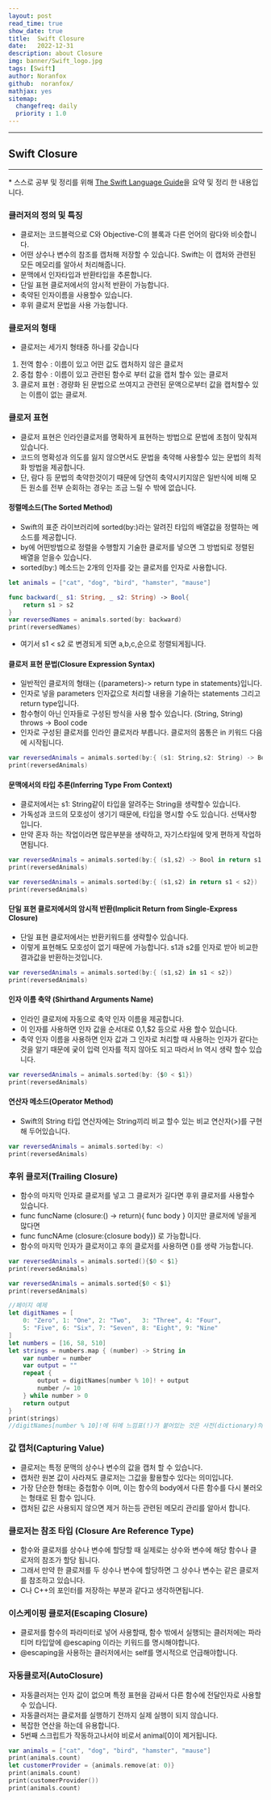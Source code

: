 ```yaml
---
layout: post
read_time: true
show_date: true
title:  Swift Closure
date:   2022-12-31
description: about Closure
img: banner/Swift_logo.jpg
tags: [Swift]
author: Noranfox
github:  noranfox/
mathjax: yes
sitemap:
  changefreq: daily
  priority : 1.0
---
```


---
## Swift Closure
---
\* 스스로 공부 및 정리를 위해 [The Swift Language Guide](https://jusung.gitbook.io/the-swift-language-guide/)을 요약 및 정리 한 내용입니다. 

### 클러저의 정의 및 특징
  - 클로저는 코드블럭으로 C와 Objective-C의 블록과 다른 언어의 람다와 비슷합니다.
  - 어떤 상수나 변수의 참조를 캡처해 저장할 수 있습니다. Swift는 이 캡처와 관련된 모든 메모리를 알아서 처리해줍니다.
  - 문맥에서 인자타입과 반환타입을 추론합니다.
  - 단일 표현 클로저에서의 암시적 반환이 가능합니다.
  - 축약된 인자이름을 사용할수 있습니다.
  - 후위 클로저 문법을 사용 가능합니다.

### 클로저의 형태
   - 클로저는 세가지 형태중 하나를 갖습니다
   1. 전역 함수 : 이름이 있고 어떤 값도 캡처하지 않은 클로저
   2. 중첩 함수 : 이름이 있고 관련된 함수로 부터 값을 캡처 할수 있는 클로저
   3. 클로저 표현 : 경량화 된 문법으로 쓰여지고 관련된 문액으로부터 값을 캡처할수 있는 이름이 없는 클로저.

### 클로저 표현
   - 클로저 표현은 인라인클로저를 명확하게 표현하는 방법으로 문법에 초첨이 맞춰져있습니다.
   - 코드의 명확성과 의도를 잃지 않으면서도 문법을 축약해 사용할수 있는 문법의 최적화 방법을 제공합니다.
   - 단, 람다 등 문법의 축약한것이기 때문에 당연히 축약시키지않은 일반식에 비해 모든 원소를 전부 순회하는 경우는 조금 느릴 수 밖에 없습니다.

#### 정렬메소드(The Sorted Method)
   - Swift의 표준 라이브러리에 sorted(by:)라는 알려진 타입의 배열값을 정렬하는 메소드를 제공합니다.
   - by에 어떤방법으로 정렬을 수행할지 기술한 클로저를 넣으면 그 방법되로 정렬된 배열을 얻을수 있습니다.
   - sorted(by:) 메소드는 2개의 인자를 갖는 클로저를 인자로 사용합니다.

```swift
let animals = ["cat", "dog", "bird", "hamster", "mause"]

func backward(_ s1: String, _ s2: String) -> Bool{
    return s1 > s2
}
var reversedNames = animals.sorted(by: backward)
print(reversedNames)
```
   - 여기서 s1 < s2 로 변경되게 되면 a,b,c,순으로 정렬되게됩니다.

#### 클로저 표현 문법(Closure Expression Syntax)
   - 일반적인 클로저의 형태는  {(parameters)-> return type in statements}입니다.
   - 인자로 넣을 parameters 인자값으로 처리할 내용을 기술하는 statements 그리고 return type입니다.
   - 함수형이 아닌 인자들로 구성된 방식을 사용 할수 있습니다. (String, String) throws -> Bool code
   - 인자로 구성된 클로저를 인라인 클로저라 부릅니다. 클로저의 몸통은 in 키워드 다음에 시작됩니다.

```swift
var reversedAnimals = animals.sorted(by:{ (s1: String,s2: String) -> Bool in return s1 < s2})
print(reversedAnimals)
```

#### 문맥에서의 타입 추론(Inferring Type From Context)
   - 클로저에서는 s1: String같이 타입을 알려주는 String을 생략할수 있습니다.
   - 가독성과 코드의 모호성이 생기기 때문에, 타입을 명시할 수도 있습니다. 선택사항입니다.
   - 만약 혼자 하는 작업이라면 많은부분을 생략하고, 자기스타일에 맞게 편하게 작업하면됩니다.

```swift
var reversedAnimals = animals.sorted(by:{ (s1,s2) -> Bool in return s1 < s2})
print(reversedAnimals)

var reversedAnimals = animals.sorted(by:{ (s1,s2) in return s1 < s2})
print(reversedAnimals)
```

#### 단일 표현 클로저에서의 암시적 반환(Implicit Return from Single-Express Closure)
   - 단일 표현 클로저에서는 반환키워드를 생략할수 있습니다.
   - 이렇게 표현해도 모호성이 없기 때문에 가능합니다. s1과 s2를 인자로 받아 비교한 결과값을 반환하는것입니다.

```swift
var reversedAnimals = animals.sorted(by:{ (s1,s2) in s1 < s2})
print(reversedAnimals)
```

#### 인자 이름 축약 (Shirthand Arguments Name)
   - 인라인 클로저에 자동으로 축약 인자 이름을 제공합니다.
   - 이 인자를 사용하면 인자 값을 순서대로 $0,$1,$2 등으로 사용 할수 있습니다.
   - 축약 인자 이름을 사용하면 인자 값과 그 인자로 처리할 때 사용하는 인자가 같다는 것을 알기 때문에 궂이 입력 인자를 적지 않아도 되고 따라서 In 역시 생략 할수 있습니다.

```swift
var reversedAnimals = animals.sorted(by: {$0 < $1})
print(reversedAnimals)
```

#### 연산자 메소드(Operator Method)
   - Swift의 String 타입 연산자에는 String끼리 비교 할수 있는 비교 연산자(>)를 구현해 두어있습니다.

```swift
var reversedAnimals = animals.sorted(by: <)
print(reversedAnimals)
```

### 후위 클로저(Trailing Closure)
   - 함수의 마지막 인자로 클로저를 넣고 그 클로저가 길다면 후위 클로저를 사용할수 있습니다.
   - func funcName (closure:() -> return){ func body } 이지만 클로저에 넣을게 많다면
   - func funcNAme (closure:{closure body}) 로 가능합니다. 
   - 함수의 마지막 인자가 클로저이고 후의 클로저를 사용하면 ()를 생략 가능합니다.

```swift
var reversedAnimals = animals.sorted(){$0 < $1}
print(reversedAnimals)

var reversedAnimals = animals.sorted{$0 < $1}
print(reversedAnimals)

//페이지 예제
let digitNames = [
    0: "Zero", 1: "One", 2: "Two",   3: "Three", 4: "Four",
    5: "Five", 6: "Six", 7: "Seven", 8: "Eight", 9: "Nine"
]
let numbers = [16, 58, 510]
let strings = numbers.map { (number) -> String in
    var number = number
    var output = ""
    repeat {
        output = digitNames[number % 10]! + output
        number /= 10
    } while number > 0
    return output
}
print(strings)
//digitNames[number % 10]!에 뒤에 느낌표(!)가 붙어있는 것은 사전(dictionary)의 subscript는 옵셔널이기 때문입니다.
```

### 값 캡처(Capturing Value)
   - 클로저는 특정 문맥의 상수나 변수의 값을 캡처 할 수 있습니다.
   - 캡처란 원본 값이 사라져도 클로저는 그값을 활용할수 있다는 의미입니다.
   - 가장 단순한 형태는 중첩함수 이며, 이는 함수의 body에서 다른 함수를 다시 불러오는 형태로 된 함수 입니다.
   - 캡처된 값은 사용되지 않으면 제거 하는등 관련된 메모리 관리를 알아서 합니다.

### 클로저는 참조 타입 (Closure Are Reference Type)
   - 함수와 클로저를 상수나 변수에 할당할 때 실제로는 상수와 변수에 해당 함수나 클로저의 참조가 할당 됩니다.
   - 그래서 만약 한 클로저를 두 상수나 변수에 할당하면 그 상수나 변수는 같은 클로저를 참조하고 있습니다.
   - C나 C++의 포인터를 저장하는 부분과 같다고 생각하면됩니다.

### 이스케이핑 클로저(Escaping Closure)
   - 클로저를 함수의 파라미터로 넣어 사용할때, 함수 밖에서 실행되는 클러저에는 파라티머 타입앞에 @escaping 이라는 키워드를 명시해야합니다.
   - @escaping을 사용하는 클러저에서는 self를 명시적으로 언급해야합니다.

### 자동클로저(AutoClosure)
   - 자동클러저는 인자 값이 없으며 특정 표현을 감싸서 다른 함수에 전달인자로 사용할수 있습니다.
   - 자동클러저는 클로저를 실행하기 전까지 실제 실행이 되지 않습니다. 
   - 복잡한 연산을 하는데 유용합니다.
   - 5번째 스크립트가 작동하고나서야 비로서 animal[0]이 제거됩니다. 

```swift
var animals = ["cat", "dog", "bird", "hamster", "mause"]
print(animals.count)
let customerProvider = {animals.remove(at: 0)}
print(animals.count)
print(customerProvider())
print(animals.count)
```